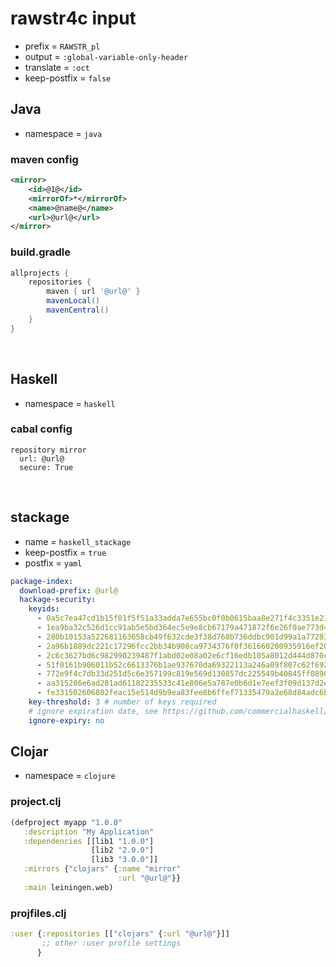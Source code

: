 <!-- -----------------------------------------------------------
 ! SPDX-License-Identifier: GPL-3.0-or-later
 ! -------------------------------------------------------------
 ! Config Type   : rawstr4c (Markdown)
 ! Config Authors: Aoran Zeng <ccmywish@qq.com>
 ! Contributors  :  Nil Null  <nil@null.org>
 ! Created On    : <2025-07-14>
 ! Last Modified : <2025-07-16>
 ! ---------------------------------------------------------- -->

# rawstr4c input

- prefix = `RAWSTR_pl`
- output = `:global-variable-only-header`
- translate = `:oct`
- keep-postfix = `false`

## Java

- namespace = `java`

### maven config

```xml
<mirror>
    <id>@1@</id>
    <mirrorOf>*</mirrorOf>
    <name>@name@</name>
    <url>@url@</url>
</mirror>
```


### build.gradle

```groovy
allprojects {
    repositories {
        maven { url '@url@' }
        mavenLocal()
        mavenCentral()
    }
}
```

<br>



## Haskell

- namespace = `haskell`

### cabal config

```
repository mirror
  url: @url@
  secure: True
```

<br>



## stackage

- name = `haskell_stackage`
- keep-postfix = `true`
- postfix = `yaml`

```yaml
package-index:
  download-prefix: @url@
  hackage-security:
    keyids:
      - 0a5c7ea47cd1b15f01f5f51a33adda7e655bc0f0b0615baa8e271f4c3351e21d
      - 1ea9ba32c526d1cc91ab5e5bd364ec5e9e8cb67179a471872f6e26f0ae773d42
      - 280b10153a522681163658cb49f632cde3f38d768b736ddbc901d99a1a772833
      - 2a96b1889dc221c17296fcc2bb34b908ca9734376f0f361660200935916ef201
      - 2c6c3627bd6c982990239487f1abd02e08a02e6cf16edb105a8012d444d870c3
      - 51f0161b906011b52c6613376b1ae937670da69322113a246a09f807c62f6921
      - 772e9f4c7db33d251d5c6e357199c819e569d130857dc225549b40845ff0890d
      - aa315286e6ad281ad61182235533c41e806e5a787e0b6d1e7eef3f09d137d2e9
      - fe331502606802feac15e514d9b9ea83fee8b6ffef71335479a2e68d84adc6b0
    key-threshold: 3 # number of keys required
    # ignore expiration date, see https://github.com/commercialhaskell/stack/pull/4614
    ignore-expiry: no
```



## Clojar

- namespace = `clojure`

### project.clj

```clojure
(defproject myapp "1.0.0"
   :description "My Application"
   :dependencies [[lib1 "1.0.0"]
                  [lib2 "2.0.0"]
                  [lib3 "3.0.0"]]
   :mirrors {"clojars" {:name "mirror"
                        :url "@url@"}}
   :main leiningen.web)
```



### projfiles.clj

```clojure
:user {:repositories [["clojars" {:url "@url@"}]]
       ;; other :user profile settings
      }
```
